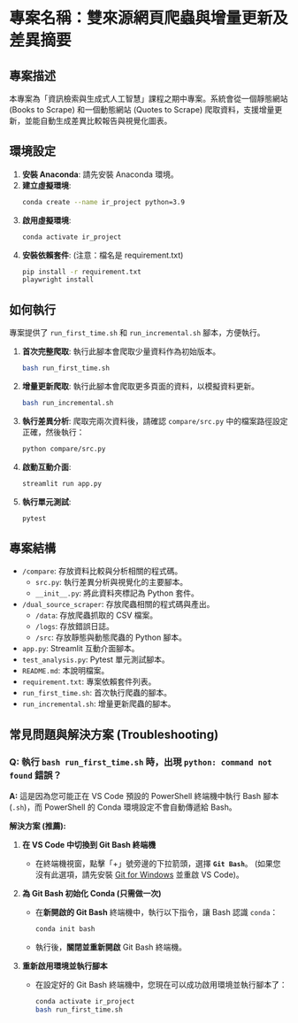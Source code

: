 # 專案名稱：雙來源網頁爬蟲與增量更新及差異摘要

## 專案描述
本專案為「資訊檢索與生成式人工智慧」課程之期中專案。系統會從一個靜態網站 (Books to Scrape) 和一個動態網站 (Quotes to Scrape) 爬取資料，支援增量更新，並能自動生成差異比較報告與視覺化圖表。

## 環境設定
1.  **安裝 Anaconda**: 請先安裝 Anaconda 環境。
2.  **建立虛擬環境**:
    ```bash
    conda create --name ir_project python=3.9
    ```
3.  **啟用虛擬環境**:
    ```bash
    conda activate ir_project
    ```
4.  **安裝依賴套件**: (注意：檔名是 requirement.txt)
    ```bash
    pip install -r requirement.txt
    playwright install
    ```

## 如何執行
專案提供了 `run_first_time.sh` 和 `run_incremental.sh` 腳本，方便執行。 

1.  **首次完整爬取**:
    執行此腳本會爬取少量資料作為初始版本。
    ```bash
    bash run_first_time.sh
    ```
2.  **增量更新爬取**:
    執行此腳本會爬取更多頁面的資料，以模擬資料更新。
    ```bash
    bash run_incremental.sh
    ```
3.  **執行差異分析**:
    爬取完兩次資料後，請確認 `compare/src.py` 中的檔案路徑設定正確，然後執行：
    ```bash
    python compare/src.py
    ```
4.  **啟動互動介面**:
    ```bash
    streamlit run app.py
    ```
5.  **執行單元測試**:
    ```bash
    pytest
    ```

## 專案結構
- `/compare`: 存放資料比較與分析相關的程式碼。
  - `src.py`: 執行差異分析與視覺化的主要腳本。
  - `__init__.py`: 將此資料夾標記為 Python 套件。
- `/dual_source_scraper`: 存放爬蟲相關的程式碼與產出。
  - `/data`: 存放爬蟲抓取的 CSV 檔案。
  - `/logs`: 存放錯誤日誌。
  - `/src`: 存放靜態與動態爬蟲的 Python 腳本。
- `app.py`: Streamlit 互動介面腳本。
- `test_analysis.py`: Pytest 單元測試腳本。
- `README.md`: 本說明檔案。
- `requirement.txt`: 專案依賴套件列表。
- `run_first_time.sh`: 首次執行爬蟲的腳本。
- `run_incremental.sh`: 增量更新爬蟲的腳本。

## 常見問題與解決方案 (Troubleshooting)

### Q: 執行 `bash run_first_time.sh` 時，出現 `python: command not found` 錯誤？

**A:** 這是因為您可能正在 VS Code 預設的 PowerShell 終端機中執行 Bash 腳本 (`.sh`)，而 PowerShell 的 Conda 環境設定不會自動傳遞給 Bash。

**解決方案 (推薦):**

1.  **在 VS Code 中切換到 Git Bash 終端機**
    * 在終端機視窗，點擊「+」號旁邊的下拉箭頭，選擇 **`Git Bash`**。 (如果您沒有此選項，請先安裝 [Git for Windows](https://git-scm.com/downloads) 並重啟 VS Code)。

2.  **為 Git Bash 初始化 Conda (只需做一次)**
    * 在**新開啟的 Git Bash** 終端機中，執行以下指令，讓 Bash 認識 `conda`：
        ```bash
        conda init bash
        ```
    * 執行後，**關閉並重新開啟** Git Bash 終端機。

3.  **重新啟用環境並執行腳本**
    * 在設定好的 Git Bash 終端機中，您現在可以成功啟用環境並執行腳本了：
        ```bash
        conda activate ir_project
        bash run_first_time.sh
        ```